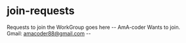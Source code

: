 # join-requests
 Requests to join the WorkGroup goes here
-- AmA-coder Wants to join. Gmail: amacoder88@gmail.com --
